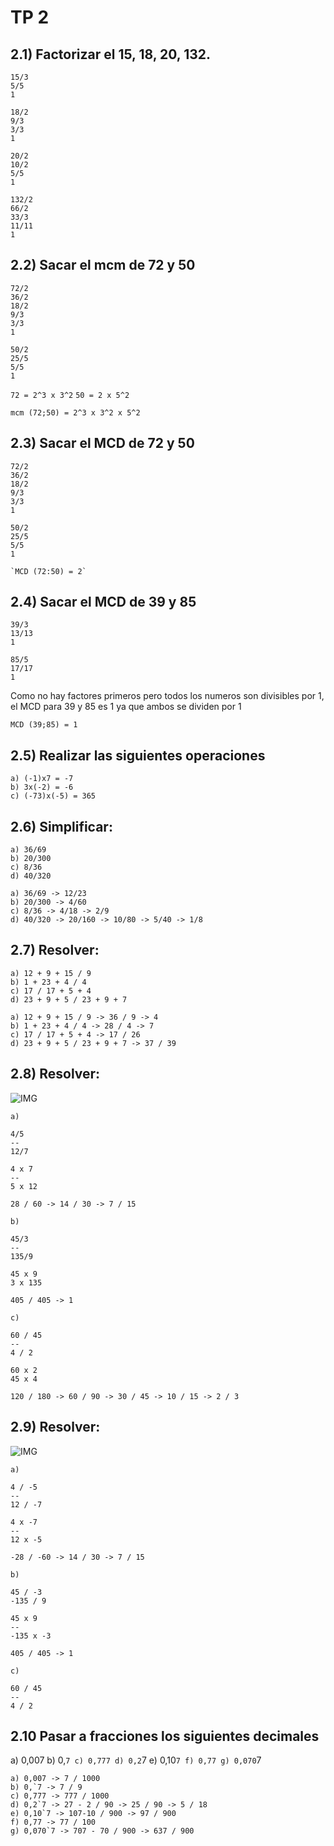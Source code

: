 # TP 2

## 2.1) Factorizar el 15, 18, 20, 132.

```
15/3
5/5
1

18/2
9/3
3/3
1

20/2
10/2
5/5
1

132/2
66/2
33/3
11/11
1
```

## 2.2) Sacar el mcm de 72 y 50

```
72/2
36/2
18/2
9/3
3/3
1

50/2
25/5
5/5
1
```

`72 = 2^3 x 3^2`
`50 = 2 x 5^2`

`mcm (72;50) = 2^3 x 3^2 x 5^2`

## 2.3) Sacar el MCD de 72 y 50

```
72/2
36/2
18/2
9/3
3/3
1

50/2
25/5
5/5
1

`MCD (72:50) = 2`
```

## 2.4) Sacar el MCD de 39 y 85

```
39/3
13/13
1

85/5
17/17
1
```

Como no hay factores primeros pero todos los numeros son divisibles por 1, el MCD para 39 y 85 es 1 ya que ambos se dividen por 1

`MCD (39;85) = 1`

## 2.5) Realizar las siguientes operaciones

```
a) (-1)x7 = -7
b) 3x(-2) = -6
c) (-73)x(-5) = 365
```

## 2.6) Simplificar:

```
a) 36/69
b) 20/300
c) 8/36
d) 40/320

a) 36/69 -> 12/23
b) 20/300 -> 4/60
c) 8/36 -> 4/18 -> 2/9
d) 40/320 -> 20/160 -> 10/80 -> 5/40 -> 1/8
```

## 2.7) Resolver:

```
a) 12 + 9 + 15 / 9
b) 1 + 23 + 4 / 4
c) 17 / 17 + 5 + 4
d) 23 + 9 + 5 / 23 + 9 + 7

a) 12 + 9 + 15 / 9 -> 36 / 9 -> 4
b) 1 + 23 + 4 / 4 -> 28 / 4 -> 7
c) 17 / 17 + 5 + 4 -> 17 / 26
d) 23 + 9 + 5 / 23 + 9 + 7 -> 37 / 39
```

## 2.8) Resolver:

![IMG](https://i.imgur.com/oTAfZCx.png)

```
a)

4/5
--
12/7

4 x 7
--
5 x 12

28 / 60 -> 14 / 30 -> 7 / 15

b)

45/3
--
135/9

45 x 9
3 x 135

405 / 405 -> 1

c)

60 / 45
--
4 / 2

60 x 2
45 x 4

120 / 180 -> 60 / 90 -> 30 / 45 -> 10 / 15 -> 2 / 3
```

## 2.9) Resolver:

![IMG](https://i.imgur.com/SfPJXBK.png)

```
a)

4 / -5
--
12 / -7

4 x -7
--
12 x -5

-28 / -60 -> 14 / 30 -> 7 / 15

b)

45 / -3
-135 / 9

45 x 9
--
-135 x -3

405 / 405 -> 1

c)

60 / 45
--
4 / 2
```

## 2.10 Pasar a fracciones los siguientes decimales

a) 0,007
b) 0,`7
c) 0,777
d) 0,2`7
e) 0,10`7
f) 0,77
g) 0,070`7

```
a) 0,007 -> 7 / 1000
b) 0,`7 -> 7 / 9
c) 0,777 -> 777 / 1000
d) 0,2`7 -> 27 - 2 / 90 -> 25 / 90 -> 5 / 18
e) 0,10`7 -> 107-10 / 900 -> 97 / 900
f) 0,77 -> 77 / 100
g) 0,070`7 -> 707 - 70 / 900 -> 637 / 900
```
